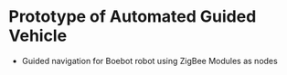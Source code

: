 Prototype of Automated Guided Vehicle
==============

- Guided navigation for Boebot robot using ZigBee Modules as nodes